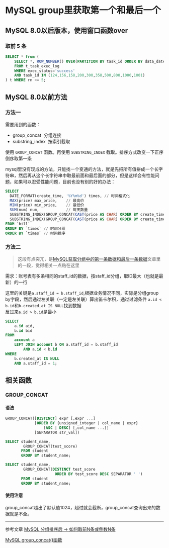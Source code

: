 # MySQL group里获取第一个和最后一个

## MySQL 8.0以后版本，使用窗口函数over

### 取前 5 条

```sql
SELECT * from (
    SELECT *, ROW_NUMBER() OVER(PARTITION BY task_id ORDER BY data_date DESC, modify_time DESC) AS rn
    FROM t_task_exec_log 
    WHERE exec_status='success' 
    AND task_id IN (124,156,158,200,300,358,500,800,1000,1001)
) t WHERE rn <= 5;
```

## MySQL 8.0以前方法

### 方法一

需要用到的函数：
* group_concat  分组连接
* substring_index  按索引截取

使用 `GROUP_CONCAT` 函数。再使用 `SUBSTRING_INDEX` 截取。排序方式改变一下正序倒序取第一条

mysql里没有现成的方法，只能找一个变通的方法，就是先把所有值拼成一个长字符串，然后再从这个长字符串中取最前面和最后面的部分，但是这样会有性能问题，如果可以忍受性能问题，目前也没有别的好的办法：

```sql
SELECT
  DATE_FORMAT(create_time, '%Y%m%d') times, // 时间格式化
  MAX(price) max_price,    // 最高价
  MIN(price) min_price,    // 最低价
  SUM(num) num,            // 每天数量
  SUBSTRING_INDEX(GROUP_CONCAT(CAST(price AS CHAR) ORDER BY create_time), ',', 1 ) first_price,
  SUBSTRING_INDEX(GROUP_CONCAT(CAST(price AS CHAR) ORDER BY create_time DESC), ',', 1 ) last_price
FROM `bill`
GROUP BY `times` // 时间分组
ORDER BY `times` // 时间排序
```

### 方法二

> 这段有点突兀，是[MySQL获取分组中的第一条数据和最后一条数据](https://blog.csdn.net/q116975174/article/details/124807513)文章里的一段，觉得相关一点粘在这里

需求：账号表有多条相同的staff_id的数据，按staff_id分组，取ID最大（也就是最新）的一行

这里的关键是`a.staff_id = b.staff_id`,根据业务情况不同，实际是分组group by字段，然后通过左关联（一定是左关联）算出笛卡尔积，通过过滤条件 `a.id < b.id`和`b.created_at IS NULL`找到数据  
反过来`a.id > b.id`是最小

```sql
SELECT
    a.id aid,
    b.id bid
FROM
    account a
    LEFT JOIN account b ON a.staff_id = b.staff_id
        AND a.id < b.id
WHERE
    b.created_at IS NULL
    AND a.staff_id = 1;

```

## 相关函数

### GROUP_CONCAT

#### 语法

```sql
GROUP_CONCAT([DISTINCT] expr [,expr ...]
             [ORDER BY {unsigned_integer | col_name | expr}
                 [ASC | DESC] [,col_name ...]]
             [SEPARATOR str_val])

SELECT student_name,
        GROUP_CONCAT(test_score)
       FROM student
       GROUP BY student_name;

SELECT student_name,
        GROUP_CONCAT(DISTINCT test_score
                      ORDER BY test_score DESC SEPARATOR ' ')
       FROM student
       GROUP BY student_name;
```

#### 使用注意

group_concat超出了默认值1024，超过就会截断，group_concat查询出来的数据就是不全。

---

参考文章
[MySQL 分组排序后 → 如何取前N条或倒数N条](https://www.cnblogs.com/youzhibing/p/17881895.html)

[MySQL group_concat()函数](https://www.yiibai.com/mysql/group_concat.html)

